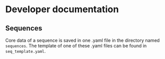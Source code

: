 # Developer documentation

## Sequences

Core data of a sequence is saved in one .yaml file in the directory named 
`sequences`. The template of one of these .yaml files can be found in 
`seq_template.yaml`.